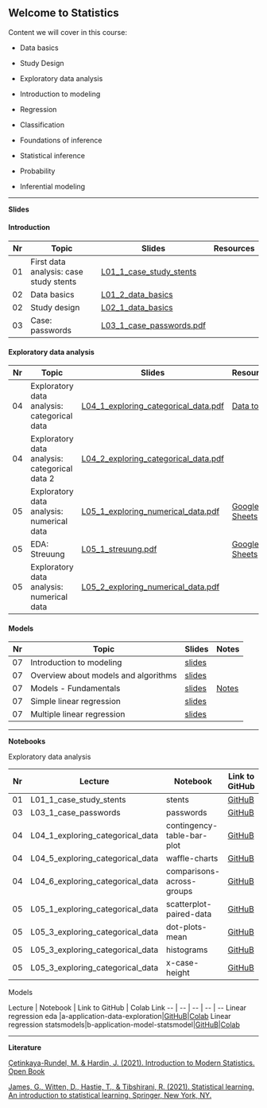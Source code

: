 ## Welcome to Statistics 


Content we will cover in this course:

- Data basics 
- Study Design
- Exploratory data analysis  
- Introduction to modeling
- Regression 



- Classification 
- Foundations of inference  
- Statistical inference 
- Probability 
- Inferential modeling 

---

**Slides**

#### Introduction  

Nr  | Topic | Slides | Resources
-- | -- | -- | --
01 | First data analysis: case study stents | [L01_1_case_study_stents](https://github.com/kirenz/statistics/blob/main/slides/L01_1_case_study_stents.pdf) |
02| Data basics | [L01_2_data_basics](https://github.com/kirenz/statistics/blob/main/slides/L01_2_data_basics.pdf) |
02| Study design  | [L02_1_data_basics](https://github.com/kirenz/statistics/blob/main/slides/L02_1_data_basics.pdf) | 
03| Case: passwords| [L03_1_case_passwords.pdf](https://github.com/kirenz/statistics/blob/main/slides/L03_1_case_passwords.pdf) | 

#### Exploratory data analysis  


Nr  | Topic | Slides | Resources
-- | -- | -- | --
04| Exploratory data analysis: categorical data|[L04_1_exploring_categorical_data.pdf](https://github.com/kirenz/statistics/blob/main/slides/L04_1_exploring_categorical_data.pdf) | [Data to Viz](https://www.data-to-viz.com/) 
04| Exploratory data analysis: categorical data 2|[L04_2_exploring_categorical_data.pdf](https://github.com/kirenz/statistics/blob/main/slides/L04_2_exploring_categorical_data.pdf) | 
05| Exploratory data analysis: numerical data | [L05_1_exploring_numerical_data.pdf](https://github.com/kirenz/statistics/blob/main/slides/L05_1_exploring_numerical_data.pdf)  | [Google Sheets](https://docs.google.com/spreadsheets/d/1yGtXut8DzW-FqrcbuXbbsrgcsGr86DokdnLt9Zpc0ak/edit?usp=sharing)
05| EDA: Streuung | [L05_1_streuung.pdf](https://github.com/kirenz/statistics/blob/main/slides/L05_1_Streuung.pdf)  | [Google Sheets](https://docs.google.com/spreadsheets/d/1S57lvW0M4vzNRRTCK-BYh4-Rzza6OMdOUM32hwlGsoU/edit?usp=sharing)
05|Exploratory data analysis: numerical data| [L05_2_exploring_numerical_data.pdf](https://github.com/kirenz/statistics/blob/main/slides/L05_2_exploring_numerical_data.pdf)  |


#### Models  

Nr  | Topic | Slides | Notes
-- | -- | -- | --
07 | Introduction to modeling | [slides](https://github.com/kirenz/statistics/blob/main/slides/models-1-intro.pdf)  |
07| Overview about models and algorithms |[slides](https://github.com/kirenz/statistics/blob/main/slides/models-2-algorithms.pdf) |
07| Models - Fundamentals|[slides](https://github.com/kirenz/statistics/blob/main/slides/models-3-fundamentals.pdf) | [Notes](https://drive.google.com/file/d/1MMetljDEGVPWNB8-goCKYe0L4BvWKY-E/view?usp=sharing)
07 | Simple linear regression | [slides](https://github.com/kirenz/statistics/blob/main/slides/models-4-simple-linear-regression.pdf) |
07 | Multiple linear regression | [slides](https://github.com/kirenz/statistics/blob/main/slides/models-5-multiple-linear-regression.pdf)


<!--
07|L07_3_models_fundamentals|Introduction to modeling|[L07_3_models_fundamentals.pdf](https://github.com/kirenz/applied-analytics/blob/main/slides/L07_3_models_fundamentals.pdf)  
07|L07_4_models_challenges|Introduction to modeling|[L07_4_models_challenges.pdf](https://github.com/kirenz/applied-analytics/blob/main/slides/L07_4_models_challenges.pdf)  
08|L08_1_linear_regression_simple|Regression|[L08_1_linear_regression_simple.pdf](https://github.com/kirenz/applied-analytics/blob/main/slides/L08_1_linear_regression_simple.pdf)  
08|L08_2_linear_regression_multiple|Regression|[L08_2_linear_regression_multiple.pdf](https://github.com/kirenz/applied-analytics/blob/main/slides/L08_2_linear_regression_multiple.pdf) 
08|linear_regression_intro|Linear regression basics|[linear_regression_basics.pdf](https://github.com/kirenz/applied-analytics/blob/main/slides/linear_regression_basics.pdf) 
-->

<!--
06|L06_1_exploring_communication|Exploratory data analysis: communication|[L06_3_exploring_communication.pdf](https://github.com/kirenz/statistics/blob/main/slides/L06_3_exploring_communication.pdf)  
-->


---

**Notebooks**

Exploratory data analysis

Nr | Lecture | Notebook | Link to GitHub | Colab Link 
-- | -- | -- | -- | --
01 | L01_1_case_study_stents | stents | [GitHuB](https://github.com/kirenz/modern-statistics/blob/main/01-1-stents.ipynb) | [Colab](https://colab.research.google.com/github/kirenz/modern-statistics/blob/main/01-1-stents.ipynb)
03 | L03_1_case_passwords| passwords |[GitHuB](https://github.com/kirenz/modern-statistics/blob/main/01-3-passwords.ipynb)|[Colab](https://colab.research.google.com/github/kirenz/modern-statistics/blob/main/01-3-passwords.ipynb)
04 | L04_1_exploring_categorical_data|contingency-table-bar-plot|[GitHuB](https://github.com/kirenz/modern-statistics/blob/main/04-1-contingency-table-bar-plot.ipynb)|[Colab](https://colab.research.google.com/github/kirenz/modern-statistics/blob/main/04-1-contingency-table-bar-plot.ipynb)
04 | L04_5_exploring_categorical_data |waffle-charts|[GitHuB](https://github.com/kirenz/modern-statistics/blob/main/04-5-waffle-charts.ipynb)|[Colab](https://colab.research.google.com/github/kirenz/modern-statistics/blob/main/04-5-waffle-charts.ipynb)
04 | L04_6_exploring_categorical_data|comparisons-across-groups|[GitHuB](https://github.com/kirenz/modern-statistics/blob/main/04-6-comparisons-across-groups.ipynb)|[Colab](https://colab.research.google.com/github/kirenz/modern-statistics/blob/main/04-6-comparisons-across-groups.ipynb)
05 | L05_1_exploring_categorical_data|scatterplot-paired-data|[GitHuB](https://github.com/kirenz/modern-statistics/blob/main/05-1-scatterplot-paired-data.ipynb)|[Colab](https://colab.research.google.com/github/kirenz/modern-statistics/blob/main/05-1-scatterplot-paired-data.ipynb)
05 | L05_3_exploring_categorical_data|dot-plots-mean|[GitHuB](https://github.com/kirenz/modern-statistics/blob/main/05-2-dot-plots-mean.ipynb)|[Colab](https://colab.research.google.com/github/kirenz/modern-statistics/blob/main/05-2-dot-plots-mean.ipynb)
05 | L05_3_exploring_categorical_data|histograms|[GitHuB](https://github.com/kirenz/modern-statistics/blob/main/05-3-histograms.ipynb)|[Colab](https://colab.research.google.com/github/kirenz/modern-statistics/blob/main/05-3-histograms.ipynb)
05 | L05_3_exploring_categorical_data|x-case-height|[GitHuB](https://github.com/kirenz/modern-statistics/blob/main/05-3-x-case-height.ipynb)|[Colab](https://colab.research.google.com/github/kirenz/modern-statistics/blob/main/05-3-x-case-height.ipynb)

Models

Lecture | Notebook | Link to GitHub | Colab Link 
-- | -- | -- | -- | --
Linear regression eda |a-application-data-exploration|[GitHuB](https://github.com/kirenz/modern-statistics/blob/main/10a-application-model-exploration.ipynb)|[Colab](https://colab.research.google.com/github/kirenz/modern-statistics/blob/main/10a-application-model-exploration.ipynb)
Linear regression statsmodels|b-application-model-statsmodel|[GitHuB](https://github.com/kirenz/modern-statistics/blob/main/10b1-application-model-statsmodel.ipynb)|[Colab](https://colab.research.google.com/github/kirenz/modern-statistics/blob/main/10b1-application-model-statsmodel.ipynb)

<!--
Linear regression scikit-learn|b-application-model-sklearn|[GitHuB](https://github.com/kirenz/modern-statistics/blob/main/10b2-application-model-sklearn.ipynb)|[Colab](https://colab.research.google.com/github/kirenz/modern-statistics/blob/main/10b2-application-model-sklearn.ipynb)
Linear regression tensorflow|b-application-model-tensorflow|[GitHuB](https://github.com/kirenz/modern-statistics/blob/main/10b3-application-model-tensorflow.ipynb)|[Colab](https://colab.research.google.com/github/kirenz/modern-statistics/blob/main/10b3-application-model-tensorflow.ipynb)
-->

<!--
L06_1_exploring_numerical_data|scatterplot-paired-data|[GitHuB](https://github.com/kirenz/modern-statistics/blob/main/05-1-scatterplot-paired-data.ipynb)|[Colab](https://colab.research.google.com/github/kirenz/modern-statistics/blob/main/05-1-scatterplot-paired-data.ipynb)
L06_2_exploring_numerical_data|dot-plots-mean|[GitHuB](https://github.com/kirenz/modern-statistics/blob/main/05-2-dot-plots-mean.ipynb)|[Colab](https://colab.research.google.com/github/kirenz/modern-statistics/blob/main/05-2-dot-plots-mean.ipynb)
L06_2_exploring_numerical_data|histograms|[GitHuB](https://github.com/kirenz/modern-statistics/blob/main/05-3-histograms.ipynb)|[Colab](https://colab.research.google.com/github/kirenz/modern-statistics/blob/main/05-3-histograms.ipynb)
L06_2_exploring_numerical_data|x-case-height|[GitHuB](https://github.com/kirenz/modern-statistics/blob/main/05-3-x-case-height.ipynb)|[Colab](https://colab.research.google.com/github/kirenz/modern-statistics/blob/main/05-3-x-case-height.ipynb)
L06_2_exploring_numerical_data|box-plot|[GitHuB](https://github.com/kirenz/modern-statistics/blob/main/05-5-box-plot.ipynb)|[Colab](https://colab.research.google.com/github/kirenz/modern-statistics/blob/main/05-5-box-plot.ipynb)
L06_2_exploring_numerical_data|robust-statistics|[GitHuB](https://github.com/kirenz/modern-statistics/blob/main/05-6-robust-statistics.ipynb)|[Colab](https://colab.research.google.com/github/kirenz/modern-statistics/blob/main/05-6-robust-statistics.ipynb)
L06_2_exploring_numerical_data|transforming-data|[GitHuB](https://github.com/kirenz/modern-statistics/blob/main/05-7-transforming-data.ipynb)|[Colab](https://colab.research.google.com/github/kirenz/modern-statistics/blob/main/05-7-transforming-data.ipynb)
L06_2_exploring_numerical_data|mapping-data|[GitHuB](https://github.com/kirenz/modern-statistics/blob/main/05-8-mapping-data.ipynb)|[Colab](https://colab.research.google.com/github/kirenz/modern-statistics/blob/main/05-8-mapping-data.ipynb)

-->

---

**Literature**

[Çetinkaya-Rundel, M. & Hardin, J. (2021). Introduction to Modern Statistics. Open Book](https://openintro-ims.netlify.app/) 

[James, G., Witten, D., Hastie, T., & Tibshirani, R. (2021). Statistical learning. An introduction to statistical learning. Springer, New York, NY.](https://www.statlearning.com/)
